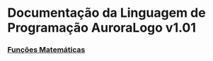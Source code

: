# Documentação da Linguagem de Programação AuroraLogo v1.01

### [Funções Matemáticas](funcoesMatematicas.md)
